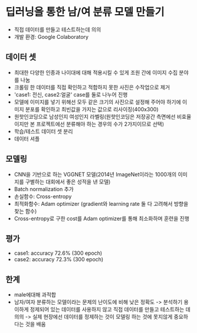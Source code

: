 # 딥러닝을 통한 남/여 분류 모델 만들기
* 직접 데이터를 만들고 테스트하는데 의의
* 개발 환경: Google Colaboratory

## 데이터 셋
* 최대한 다양한 인종과 나이대에 대해 적용시킬 수 있게 조원 간에 이미지 수집 분야를 나눔
* 크롤링 한 데이터를 직접 확인하고 적합하지 못한 사진은 수작업으로 제거
* 'case1: 전신, case2:얼굴' case를 둘로 나누어 진행
* 모델에 이미지를 넣기 위해선 모두 같은 크기의 사진으로 설정해 주어야 하기에 이미지 분포를 확인하고 최빈값을 가지는 값으로 리사이징(400x300)
* 원핫인코딩으로 남성인지 여성인지 라벨링(원핫인코딩은 저장공간 측면에선 비효율이지만 본 프로젝트에선 분류해야 하는 경우의 수가 2가지이므로 선택)
* 학습/테스트 데이터 셋 분리
* 데이터 셔플

## 모델링
* CNN을 기반으로 하는 VGGNET 모델(2014년 ImageNet이라는 1000개의 이미지를 구별하는 대회에서 좋은 성적을 낸 모델)
* Batch normalization 추가
* 손실함수: Cross-entropy
* 최적화함수: Adam optimizer (gradient와 learning rate 둘 다 고려해서 방향을 찾는 함수)
* Cross-entropy로 구한 cost를 Adam optimizer를 통해 최소화하며 훈련을 진행

## 평가
* case1: accuracy 72.6% (300 epoch)
* case2: accuracy 72.3% (300 epoch)

## 한계
* male에대해 과적합
* 남자/여자 분류하는 모델이라는 문제의 난이도에 비해 낮은 정확도
-> 분석하기 용이하게 정제되어 있는 데이터를 사용하지 않고 직접 데이터를 만들고 테스트하는 데 의의
-> 실제 현장에선 데이터를 정제하는 것이 모델링 하는 것에 못지않게 중요하다는 것을 배움

